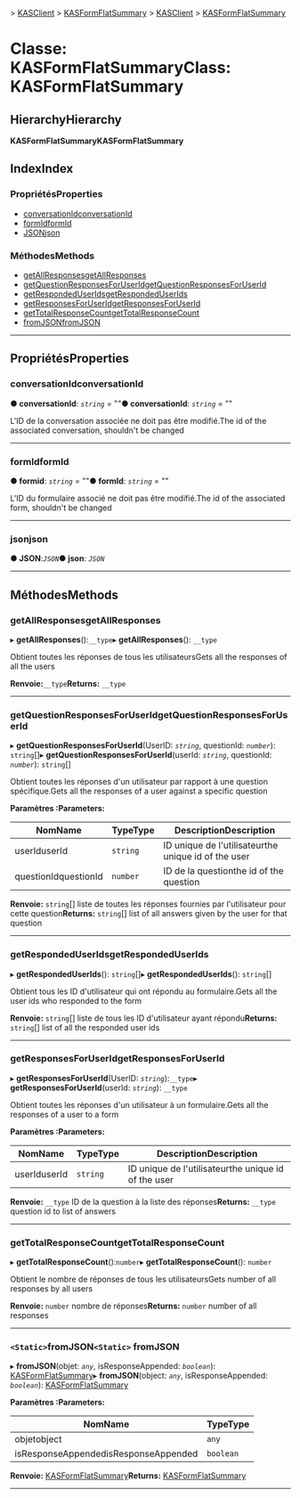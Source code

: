 <span data-ttu-id="0f939-101">[](../README.md) > [KASClient](../modules/kasclient.md) > [KASFormFlatSummary](../classes/kasclient.kasformflatsummary.md)</span><span class="sxs-lookup"><span data-stu-id="0f939-101">[](../README.md) > [KASClient](../modules/kasclient.md) > [KASFormFlatSummary](../classes/kasclient.kasformflatsummary.md)</span></span>

# <a name="class-kasformflatsummary"></a><span data-ttu-id="0f939-102">Classe: KASFormFlatSummary</span><span class="sxs-lookup"><span data-stu-id="0f939-102">Class: KASFormFlatSummary</span></span>

## <a name="hierarchy"></a><span data-ttu-id="0f939-103">Hierarchy</span><span class="sxs-lookup"><span data-stu-id="0f939-103">Hierarchy</span></span>

<span data-ttu-id="0f939-104">**KASFormFlatSummary**</span><span class="sxs-lookup"><span data-stu-id="0f939-104">**KASFormFlatSummary**</span></span>

## <a name="index"></a><span data-ttu-id="0f939-105">Index</span><span class="sxs-lookup"><span data-stu-id="0f939-105">Index</span></span>

### <a name="properties"></a><span data-ttu-id="0f939-106">Propriétés</span><span class="sxs-lookup"><span data-stu-id="0f939-106">Properties</span></span>

* [<span data-ttu-id="0f939-107">conversationId</span><span class="sxs-lookup"><span data-stu-id="0f939-107">conversationId</span></span>](kasclient.kasformflatsummary.md#conversationid)
* [<span data-ttu-id="0f939-108">formId</span><span class="sxs-lookup"><span data-stu-id="0f939-108">formId</span></span>](kasclient.kasformflatsummary.md#formid)
* [<span data-ttu-id="0f939-109">JSON</span><span class="sxs-lookup"><span data-stu-id="0f939-109">json</span></span>](kasclient.kasformflatsummary.md#json)
### <a name="methods"></a><span data-ttu-id="0f939-110">Méthodes</span><span class="sxs-lookup"><span data-stu-id="0f939-110">Methods</span></span>

* [<span data-ttu-id="0f939-111">getAllResponses</span><span class="sxs-lookup"><span data-stu-id="0f939-111">getAllResponses</span></span>](kasclient.kasformflatsummary.md#getallresponses)
* [<span data-ttu-id="0f939-112">getQuestionResponsesForUserId</span><span class="sxs-lookup"><span data-stu-id="0f939-112">getQuestionResponsesForUserId</span></span>](kasclient.kasformflatsummary.md#getquestionresponsesforuserid)
* [<span data-ttu-id="0f939-113">getRespondedUserIds</span><span class="sxs-lookup"><span data-stu-id="0f939-113">getRespondedUserIds</span></span>](kasclient.kasformflatsummary.md#getrespondeduserids)
* [<span data-ttu-id="0f939-114">getResponsesForUserId</span><span class="sxs-lookup"><span data-stu-id="0f939-114">getResponsesForUserId</span></span>](kasclient.kasformflatsummary.md#getresponsesforuserid)
* [<span data-ttu-id="0f939-115">getTotalResponseCount</span><span class="sxs-lookup"><span data-stu-id="0f939-115">getTotalResponseCount</span></span>](kasclient.kasformflatsummary.md#gettotalresponsecount)
* [<span data-ttu-id="0f939-116">fromJSON</span><span class="sxs-lookup"><span data-stu-id="0f939-116">fromJSON</span></span>](kasclient.kasformflatsummary.md#fromjson)

---

## <a name="properties"></a><span data-ttu-id="0f939-117">Propriétés</span><span class="sxs-lookup"><span data-stu-id="0f939-117">Properties</span></span>

<a id="conversationid"></a>

###  <a name="conversationid"></a><span data-ttu-id="0f939-118">conversationId</span><span class="sxs-lookup"><span data-stu-id="0f939-118">conversationId</span></span>

<span data-ttu-id="0f939-119">**● conversationId**: *`string`* = ""</span><span class="sxs-lookup"><span data-stu-id="0f939-119">**● conversationId**: *`string`* = ""</span></span>

<span data-ttu-id="0f939-120">L'ID de la conversation associée ne doit pas être modifié.</span><span class="sxs-lookup"><span data-stu-id="0f939-120">The id of the associated conversation, shouldn't be changed</span></span>

___

<a id="formid"></a>

###  <a name="formid"></a><span data-ttu-id="0f939-121">formId</span><span class="sxs-lookup"><span data-stu-id="0f939-121">formId</span></span>

<span data-ttu-id="0f939-122">**● formid**: *`string`* = ""</span><span class="sxs-lookup"><span data-stu-id="0f939-122">**● formId**: *`string`* = ""</span></span>

<span data-ttu-id="0f939-123">L'ID du formulaire associé ne doit pas être modifié.</span><span class="sxs-lookup"><span data-stu-id="0f939-123">The id of the associated form, shouldn't be changed</span></span>

___

<a id="json"></a>

###  <a name="json"></a><span data-ttu-id="0f939-124">json</span><span class="sxs-lookup"><span data-stu-id="0f939-124">json</span></span>

<span data-ttu-id="0f939-125">**● JSON**:*`JSON`*</span><span class="sxs-lookup"><span data-stu-id="0f939-125">**● json**: *`JSON`*</span></span>

___

## <a name="methods"></a><span data-ttu-id="0f939-126">Méthodes</span><span class="sxs-lookup"><span data-stu-id="0f939-126">Methods</span></span>

<a id="getallresponses"></a>

###  <a name="getallresponses"></a><span data-ttu-id="0f939-127">getAllResponses</span><span class="sxs-lookup"><span data-stu-id="0f939-127">getAllResponses</span></span>

<span data-ttu-id="0f939-128">▸ **getAllResponses**():`__type`</span><span class="sxs-lookup"><span data-stu-id="0f939-128">▸ **getAllResponses**(): `__type`</span></span>

<span data-ttu-id="0f939-129">Obtient toutes les réponses de tous les utilisateurs</span><span class="sxs-lookup"><span data-stu-id="0f939-129">Gets all the responses of all the users</span></span>

<span data-ttu-id="0f939-130">**Renvoie:**`__type`</span><span class="sxs-lookup"><span data-stu-id="0f939-130">**Returns:** `__type`</span></span>

___

<a id="getquestionresponsesforuserid"></a>

###  <a name="getquestionresponsesforuserid"></a><span data-ttu-id="0f939-131">getQuestionResponsesForUserId</span><span class="sxs-lookup"><span data-stu-id="0f939-131">getQuestionResponsesForUserId</span></span>

<span data-ttu-id="0f939-132">▸ **getQuestionResponsesForUserId**(UserID: *`string`*, questionId: *`number`*): `string`[]</span><span class="sxs-lookup"><span data-stu-id="0f939-132">▸ **getQuestionResponsesForUserId**(userId: *`string`*, questionId: *`number`*): `string`[]</span></span>

<span data-ttu-id="0f939-133">Obtient toutes les réponses d'un utilisateur par rapport à une question spécifique.</span><span class="sxs-lookup"><span data-stu-id="0f939-133">Gets all the responses of a user against a specific question</span></span>

<span data-ttu-id="0f939-134">**Paramètres :**</span><span class="sxs-lookup"><span data-stu-id="0f939-134">**Parameters:**</span></span>

| <span data-ttu-id="0f939-135">Nom</span><span class="sxs-lookup"><span data-stu-id="0f939-135">Name</span></span> | <span data-ttu-id="0f939-136">Type</span><span class="sxs-lookup"><span data-stu-id="0f939-136">Type</span></span> | <span data-ttu-id="0f939-137">Description</span><span class="sxs-lookup"><span data-stu-id="0f939-137">Description</span></span> |
| ------ | ------ | ------ |
| <span data-ttu-id="0f939-138">userId</span><span class="sxs-lookup"><span data-stu-id="0f939-138">userId</span></span> | `string` |  <span data-ttu-id="0f939-139">ID unique de l'utilisateur</span><span class="sxs-lookup"><span data-stu-id="0f939-139">the unique id of the user</span></span> |
| <span data-ttu-id="0f939-140">questionId</span><span class="sxs-lookup"><span data-stu-id="0f939-140">questionId</span></span> | `number` |  <span data-ttu-id="0f939-141">ID de la question</span><span class="sxs-lookup"><span data-stu-id="0f939-141">the id of the question</span></span> |

<span data-ttu-id="0f939-142">**Renvoie:** `string`[] liste de toutes les réponses fournies par l'utilisateur pour cette question</span><span class="sxs-lookup"><span data-stu-id="0f939-142">**Returns:** `string`[] list of all answers given by the user for that question</span></span>

___

<a id="getrespondeduserids"></a>

###  <a name="getrespondeduserids"></a><span data-ttu-id="0f939-143">getRespondedUserIds</span><span class="sxs-lookup"><span data-stu-id="0f939-143">getRespondedUserIds</span></span>

<span data-ttu-id="0f939-144">▸ **getRespondedUserIds**(): `string`[]</span><span class="sxs-lookup"><span data-stu-id="0f939-144">▸ **getRespondedUserIds**(): `string`[]</span></span>

<span data-ttu-id="0f939-145">Obtient tous les ID d'utilisateur qui ont répondu au formulaire.</span><span class="sxs-lookup"><span data-stu-id="0f939-145">Gets all the user ids who responded to the form</span></span>

<span data-ttu-id="0f939-146">**Renvoie:** `string`[] liste de tous les ID d'utilisateur ayant répondu</span><span class="sxs-lookup"><span data-stu-id="0f939-146">**Returns:** `string`[] list of all the responded user ids</span></span>

___

<a id="getresponsesforuserid"></a>

###  <a name="getresponsesforuserid"></a><span data-ttu-id="0f939-147">getResponsesForUserId</span><span class="sxs-lookup"><span data-stu-id="0f939-147">getResponsesForUserId</span></span>

<span data-ttu-id="0f939-148">▸ **getResponsesForUserId**(UserID: *`string`*):`__type`</span><span class="sxs-lookup"><span data-stu-id="0f939-148">▸ **getResponsesForUserId**(userId: *`string`*): `__type`</span></span>

<span data-ttu-id="0f939-149">Obtient toutes les réponses d'un utilisateur à un formulaire.</span><span class="sxs-lookup"><span data-stu-id="0f939-149">Gets all the responses of a user to a form</span></span>

<span data-ttu-id="0f939-150">**Paramètres :**</span><span class="sxs-lookup"><span data-stu-id="0f939-150">**Parameters:**</span></span>

| <span data-ttu-id="0f939-151">Nom</span><span class="sxs-lookup"><span data-stu-id="0f939-151">Name</span></span> | <span data-ttu-id="0f939-152">Type</span><span class="sxs-lookup"><span data-stu-id="0f939-152">Type</span></span> | <span data-ttu-id="0f939-153">Description</span><span class="sxs-lookup"><span data-stu-id="0f939-153">Description</span></span> |
| ------ | ------ | ------ |
| <span data-ttu-id="0f939-154">userId</span><span class="sxs-lookup"><span data-stu-id="0f939-154">userId</span></span> | `string` |  <span data-ttu-id="0f939-155">ID unique de l'utilisateur</span><span class="sxs-lookup"><span data-stu-id="0f939-155">the unique id of the user</span></span> |

<span data-ttu-id="0f939-156">**Renvoie:** `__type` ID de la question à la liste des réponses</span><span class="sxs-lookup"><span data-stu-id="0f939-156">**Returns:** `__type` question id to list of answers</span></span>

___

<a id="gettotalresponsecount"></a>

###  <a name="gettotalresponsecount"></a><span data-ttu-id="0f939-157">getTotalResponseCount</span><span class="sxs-lookup"><span data-stu-id="0f939-157">getTotalResponseCount</span></span>

<span data-ttu-id="0f939-158">▸ **getTotalResponseCount**():`number`</span><span class="sxs-lookup"><span data-stu-id="0f939-158">▸ **getTotalResponseCount**(): `number`</span></span>

<span data-ttu-id="0f939-159">Obtient le nombre de réponses de tous les utilisateurs</span><span class="sxs-lookup"><span data-stu-id="0f939-159">Gets number of all responses by all users</span></span>

<span data-ttu-id="0f939-160">**Renvoie:** `number` nombre de réponses</span><span class="sxs-lookup"><span data-stu-id="0f939-160">**Returns:** `number` number of all responses</span></span>

___

<a id="fromjson"></a>

### <a name="static-fromjson"></a><span data-ttu-id="0f939-161">`<Static>`fromJSON</span><span class="sxs-lookup"><span data-stu-id="0f939-161">`<Static>` fromJSON</span></span>

<span data-ttu-id="0f939-162">▸ **fromJSON**(objet: *`any`*, isResponseAppended: *`boolean`*): [KASFormFlatSummary](kasclient.kasformflatsummary.md)</span><span class="sxs-lookup"><span data-stu-id="0f939-162">▸ **fromJSON**(object: *`any`*, isResponseAppended: *`boolean`*): [KASFormFlatSummary](kasclient.kasformflatsummary.md)</span></span>

<span data-ttu-id="0f939-163">**Paramètres :**</span><span class="sxs-lookup"><span data-stu-id="0f939-163">**Parameters:**</span></span>

| <span data-ttu-id="0f939-164">Nom</span><span class="sxs-lookup"><span data-stu-id="0f939-164">Name</span></span> | <span data-ttu-id="0f939-165">Type</span><span class="sxs-lookup"><span data-stu-id="0f939-165">Type</span></span> |
| ------ | ------ |
| <span data-ttu-id="0f939-166">objet</span><span class="sxs-lookup"><span data-stu-id="0f939-166">object</span></span> | `any` |
| <span data-ttu-id="0f939-167">isResponseAppended</span><span class="sxs-lookup"><span data-stu-id="0f939-167">isResponseAppended</span></span> | `boolean` |

<span data-ttu-id="0f939-168">**Renvoie:** [KASFormFlatSummary](kasclient.kasformflatsummary.md)</span><span class="sxs-lookup"><span data-stu-id="0f939-168">**Returns:** [KASFormFlatSummary](kasclient.kasformflatsummary.md)</span></span>

___

